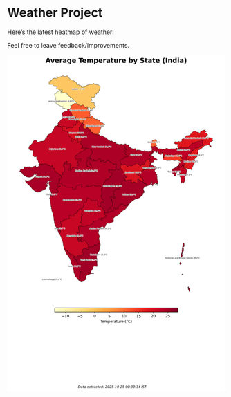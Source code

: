 # Weather Project

Here’s the latest heatmap of weather:

Feel free to leave feedback/improvements.

![India Heatmap](docs/assets/india_heatmap.png?v=FBCCD5)
